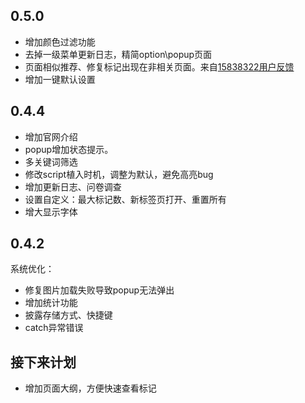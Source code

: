 ## 0.5.0
* 增加颜色过滤功能
* 去掉一级菜单更新日志，精简option\popup页面
* 页面相似推荐、修复标记出现在非相关页面。来自[15838322用户反馈](https://addons.mozilla.org/zh-CN/firefox/addon/page-note/reviews/)
* 增加一键默认设置

## 0.4.4
* 增加官网介绍
* popup增加状态提示。
* 多关键词筛选
* 修改script植入时机，调整为默认，避免高亮bug
* 增加更新日志、问卷调查
* 设置自定义：最大标记数、新标签页打开、重置所有
* 增大显示字体

## 0.4.2
系统优化：
* 修复图片加载失败导致popup无法弹出
* 增加统计功能
* 披露存储方式、快捷键
* catch异常错误

## 接下来计划
* 增加页面大纲，方便快速查看标记


